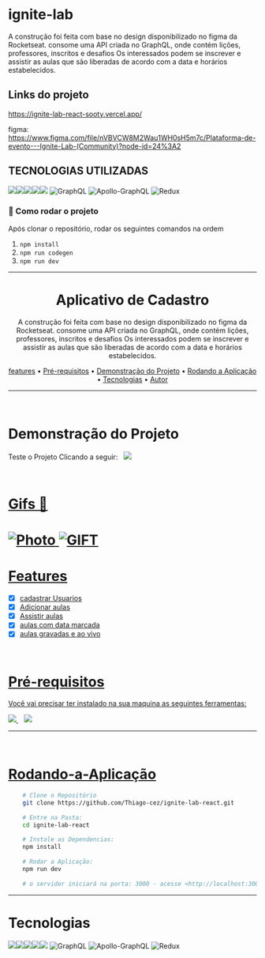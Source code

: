# ignite-lab

A construção foi feita com base no design disponibilizado no figma da Rocketseat. 
consome uma API criada no GraphQL, onde contém lições, professores, inscritos e desafios
Os interessados podem se inscrever e assistir as aulas que são liberadas de acordo com a data e horários estabelecidos.

## Links do projeto
https://ignite-lab-react-sooty.vercel.app/

figma: https://www.figma.com/file/nVBVCW8M2Wau1WH0sH5m7c/Plataforma-de-evento---Ignite-Lab-(Community)?node-id=24%3A2

## TECNOLOGIAS UTILIZADAS
<img src='https://img.shields.io/badge/Node.js-43853D?style=for-the-badge&logo=node.js&logoColor=white' /><img src='https://img.shields.io/badge/TypeScript-007ACC?style=for-the-badge&logo=typescript&logoColor=white' /><img src='https://img.shields.io/badge/React-20232A?style=for-the-badge&logo=react&logoColor=61DAFB' /><img src='https://img.shields.io/badge/Vite-B73BFE?style=for-the-badge&logo=vite&logoColor=FFD62E' /><img src='https://img.shields.io/badge/Tailwind_CSS-38B2AC?style=for-the-badge&logo=tailwind-css&logoColor=white' />
![GraphQL](https://img.shields.io/badge/-GraphQL-E10098?style=for-the-badge&logo=graphql&logoColor=white)
![Apollo-GraphQL](https://img.shields.io/badge/-ApolloGraphQL-311C87?style=for-the-badge&logo=apollo-graphql)
![Redux](https://img.shields.io/badge/Redux-593D88?style=for-the-badge&logo=redux&logoColor=white)

### 🚀 Como rodar o projeto
Após clonar o repositório, rodar os seguintes comandos na ordem

1. `npm install`
2. `npm run codegen`
3. `npm run dev`

--------------------------------------------------------------------------------------------------------------------------------------------------------------------------------------------------------------------------------------------------------------------------------------------------------------------------------------------------

<div align="center"> 
    <h1>Aplicativo de Cadastro</h1>
</div>


<p align="center">A construção foi feita com base no design disponibilizado no figma da Rocketseat. 
consome uma API criada no GraphQL, onde contém lições, professores, inscritos e desafios
Os interessados podem se inscrever e assistir as aulas que são liberadas de acordo com a data e horários estabelecidos.</p>

<p align="center">
   <a href="#features">features</a> •
   <a href="#Pré-requisitos">Pré-requisitos</a> • 
   <a href="#Demonstração do Projeto">Demonstração do Projeto</a> •
   <a href="#Rodando-a-Aplicação">Rodando a Aplicação</a> •
   <a href="#Tecnologias">Tecnologias</a> •
   <a href="#Autor">Autor</a>
</p>

---
<br>

# Demonstração do Projeto
<P>Teste o Projeto Clicando a seguir: &nbsp;&nbsp;<a href="https://ignite-lab-react-sooty.vercel.app/"><img src="https://img.shields.io/badge/Vercel-000000?style=for-the-badge&logo=vercel&logoColor=white"/></p>
<br>

# Gifs 🎥

<h1>
    <img title="Photo" src="foto1.PNG"/>
    <img title="GIFT" src="Animacao.gif" />
</h1>

# Features 
- [x] cadastrar Usuarios
- [x] Adicionar aulas
- [x] Assistir aulas
- [x] aulas com data marcada
- [x] aulas gravadas e ao vivo

<br>
    
# Pré-requisitos
Você vai precisar ter instalado na sua maquina as seguintes ferramentas:
   
  
  <a href="https://git-scm.com/">
    <img src="https://img.shields.io/badge/GIT-E44C30?style=for-the-badge&logo=git&logoColor=white" />
  </a>&nbsp;&nbsp;
  <a href="https://nodejs.org/en/">
    <img src="https://img.shields.io/badge/Node.js-339933?style=for-the-badge&logo=nodedotjs&logoColor=white" />        

---
  <br>
    
# Rodando-a-Aplicação    
    
```bash
    # Clone o Repositório
    git clone https://github.com/Thiago-cez/ignite-lab-react.git
    
    # Entre na Pasta:
    cd ignite-lab-react
    
    # Instale as Dependencias:
    npm install
    
    # Rodar a Aplicação:
    npm run dev
    
    # o servidor iniciará na porta: 3000 - acesse <http://localhost:3000>
```
---
     
# Tecnologias
    
  <img src='https://img.shields.io/badge/Node.js-43853D?style=for-the-badge&logo=node.js&logoColor=white' /><img src='https://img.shields.io/badge/TypeScript-007ACC?style=for-the-badge&logo=typescript&logoColor=white' /><img src='https://img.shields.io/badge/React-20232A?style=for-the-badge&logo=react&logoColor=61DAFB' /><img src='https://img.shields.io/badge/Vite-B73BFE?style=for-the-badge&logo=vite&logoColor=FFD62E' /><img src='https://img.shields.io/badge/Tailwind_CSS-38B2AC?style=for-the-badge&logo=tailwind-css&logoColor=white' />
![GraphQL](https://img.shields.io/badge/-GraphQL-E10098?style=for-the-badge&logo=graphql&logoColor=white)
![Apollo-GraphQL](https://img.shields.io/badge/-ApolloGraphQL-311C87?style=for-the-badge&logo=apollo-graphql)
![Redux](https://img.shields.io/badge/Redux-593D88?style=for-the-badge&logo=redux&logoColor=white)
<br>
